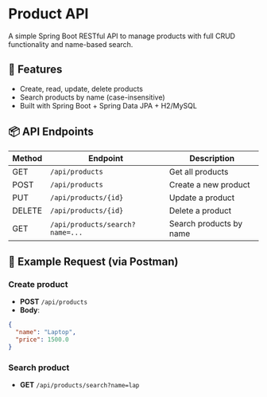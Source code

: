 # Product API

A simple Spring Boot RESTful API to manage products with full CRUD functionality and name-based search.

## 🚀 Features

- Create, read, update, delete products
- Search products by name (case-insensitive)
- Built with Spring Boot + Spring Data JPA + H2/MySQL

## 📦 API Endpoints

| Method | Endpoint                       | Description             |
|--------|--------------------------------|-------------------------|
| GET    | `/api/products`                | Get all products        |
| POST   | `/api/products`                | Create a new product    |
| PUT    | `/api/products/{id}`           | Update a product        |
| DELETE | `/api/products/{id}`           | Delete a product        |
| GET    | `/api/products/search?name=...`| Search products by name |

## 🧪 Example Request (via Postman)

### Create product
- **POST** `/api/products`
- **Body**:
```json
{
  "name": "Laptop",
  "price": 1500.0
}
```

### Search product
- **GET** `/api/products/search?name=lap`